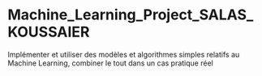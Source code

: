 # Machine_Learning_Project_SALAS_KOUSSAIER
Implémenter et utiliser des modèles et algorithmes simples relatifs au Machine Learning, combiner le tout dans un cas pratique réel
